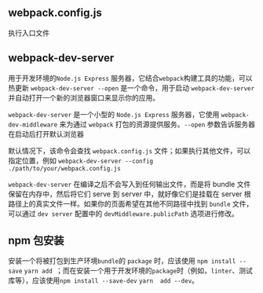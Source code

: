 ## webpack.config.js 
执行入口文件

## webpack-dev-server

用于开发环境的`Node.js Express` 服务器，它结合`webpack`构建工具的功能，可以热更新
`webpack-dev-server --open` 是一个命令，用于启动 `webpack-dev-server` 并自动打开一个新的浏览器窗口来显示你的应用。

`webpack-dev-server` 是一个小型的 `Node.js Express` 服务器，它使用 `webpack-dev-middleware` 来为通过 `webpack` 打包的资源提供服务。`--open` 参数告诉服务器在启动后打开默认浏览器

默认情况下，该命令会查找 `webpack.config.js` 文件；如果执行其他文件，可以指定位置，例如 `webpack-dev-server --config ./path/to/your/webpack.config.js`

`webpack-dev-server` 在编译之后不会写入到任何输出文件，而是将 bundle 文件保留在内存中，然后将它们 serve 到 server 中，就好像它们是挂载在 server 根路径上的真实文件一样。如果你的页面希望在其他不同路径中找到 `bundle` 文件，可以通过 `dev server` 配置中的 `devMiddleware.publicPath` 选项进行修改。


## npm 包安装
安装一个将被打包到生产环境`bundle`的 `package` 时，应该使用 `npm install --save` `yarn add `；而在安装一个用于开发环境的` package `时（例如，`linter`、测试库等），应该使用` npm install --save-dev ` `yarn  add --dev`。